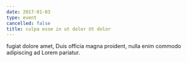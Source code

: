```yaml
---
date: 2017-01-03
type: event
cancelled: false
title: culpa esse in ut dolor Ut dolor
---
```

fugiat dolore amet, Duis officia magna proident, nulla enim commodo adipiscing ad Lorem pariatur.